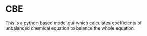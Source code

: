 # CBE
This is a python based model gui which calculates coefficients of unbalanced chemical equation to balance the whole equation.
